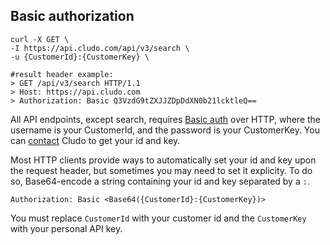 <h2 id="authorization_basic">Basic authorization</h2>

```shell
curl -X GET \
-I https://api.cludo.com/api/v3/search \
-u {CustomerId}:{CustomerKey} \

#result header example:
> GET /api/v3/search HTTP/1.1
> Host: https://api.cludo.com
> Authorization: Basic Q3VzdG9tZXJJZDpDdXN0b21lcktleQ==
```

All API endpoints, except search, requires [Basic auth](http://en.wikipedia.org/wiki/Basic_access_authentication) over HTTP, where the username is your CustomerId, and the password is your CustomerKey. You can [contact](https://www.cludo.com/en/contact/) Cludo to get your id and key.

Most HTTP clients provide ways to automatically set your id and key upon the request header, but sometimes you may need to set it explicity. To do so, Base64-encode a string containing your id and key separated by a `:`.

`Authorization: Basic <Base64({CustomerId}:{CustomerKey})>`

<aside class="notice">
You must replace <code>CustomerId</code> with your customer id and the <code>CustomerKey</code> with your personal API key.
</aside>